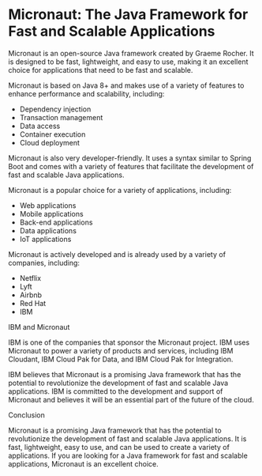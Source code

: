 
# Micronaut: The Java Framework for Fast and Scalable Applications

Micronaut is an open-source Java framework created by Graeme Rocher. It is designed to be fast, lightweight, and easy to use, making it an excellent choice for applications that need to be fast and scalable.

Micronaut is based on Java 8+ and makes use of a variety of features to enhance performance and scalability, including:

- Dependency injection
- Transaction management
- Data access
- Container execution
- Cloud deployment

Micronaut is also very developer-friendly. It uses a syntax similar to Spring Boot and comes with a variety of features that facilitate the development of fast and scalable Java applications.

Micronaut is a popular choice for a variety of applications, including:

- Web applications
- Mobile applications
- Back-end applications
- Data applications
- IoT applications

Micronaut is actively developed and is already used by a variety of companies, including:

- Netflix
- Lyft
- Airbnb
- Red Hat
- IBM

IBM and Micronaut

IBM is one of the companies that sponsor the Micronaut project. IBM uses Micronaut to power a variety of products and services, including IBM Cloudant, IBM Cloud Pak for Data, and IBM Cloud Pak for Integration.

IBM believes that Micronaut is a promising Java framework that has the potential to revolutionize the development of fast and scalable Java applications. IBM is committed to the development and support of Micronaut and believes it will be an essential part of the future of the cloud.

Conclusion

Micronaut is a promising Java framework that has the potential to revolutionize the development of fast and scalable Java applications. It is fast, lightweight, easy to use, and can be used to create a variety of applications. If you are looking for a Java framework for fast and scalable applications, Micronaut is an excellent choice.
